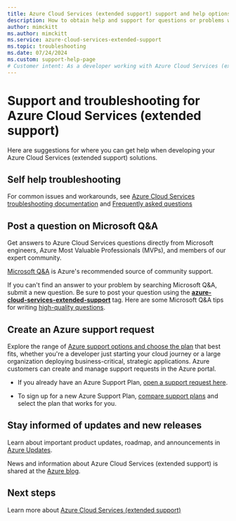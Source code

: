 ```yaml
---
title: Azure Cloud Services (extended support) support and help options 
description: How to obtain help and support for questions or problems when you create solutions using Azure Cloud Services (extended support). 
author: mimckitt
ms.author: mimckitt
ms.service: azure-cloud-services-extended-support
ms.topic: troubleshooting
ms.date: 07/24/2024
ms.custom: support-help-page
# Customer intent: As a developer working with Azure Cloud Services (extended support), I want access to relevant troubleshooting resources and support options so that I can resolve issues efficiently and continue developing reliable cloud solutions.
---
```


# Support and troubleshooting for Azure Cloud Services (extended support)

Here are suggestions for where you can get help when developing your Azure Cloud Services (extended support) solutions.

## Self help troubleshooting

For common issues and workarounds, see [Azure Cloud Services troubleshooting documentation](/troubleshoot/azure/cloud-services/welcome-cloud-services) and [Frequently asked questions](faq.yml)


## Post a question on Microsoft Q&A

Get answers to Azure Cloud Services questions directly from Microsoft engineers, Azure Most Valuable Professionals (MVPs), and members of our expert community.

[Microsoft Q&A](/answers/topics/azure-cloud-services-extended-support.html) is Azure's recommended source of community support.

If you can't find an answer to your problem by searching Microsoft Q&A, submit a new question. Be sure to post your question using the [**azure-cloud-services-extended-support**](/answers/topics/azure-cloud-services-extended-support.html) tag. Here are some Microsoft Q&A tips for writing [high-quality questions](/answers/articles/24951/how-to-write-a-quality-question.html).

## Create an Azure support request

Explore the range of [Azure support options and choose the plan](https://azure.microsoft.com/support/plans) that best fits, whether you're a developer just starting your cloud journey or a large organization deploying business-critical, strategic applications. Azure customers can create and manage support requests in the Azure portal.

- If you already have an Azure Support Plan, [open a support request here](https://portal.azure.com/#blade/Microsoft_Azure_Support/HelpAndSupportBlade/newsupportrequest).

- To sign up for a new Azure Support Plan, [compare support plans](https://azure.microsoft.com/support/plans/) and select the plan that works for you. 


## Stay informed of updates and new releases

Learn about important product updates, roadmap, and announcements in [Azure Updates](https://azure.microsoft.com/updates/?category=compute).

News and information about Azure Cloud Services (extended support) is shared at the [Azure blog](https://azure.microsoft.com/blog/topics/virtual-machines/).


## Next steps

Learn more about [Azure Cloud Services (extended support)](overview.md)